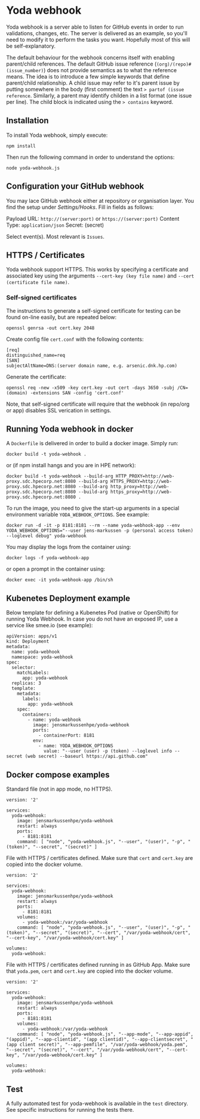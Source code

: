 # Yoda webhook

Yoda webhook is a server able to listen for GitHub events in order to run validations, changes, etc. The server is delivered as an example, so you'll need to modify it to perform the tasks you want. Hopefully most of 
this will be self-explanatory.

The default behaviour for the webhook concerns itself with enabling parent/child references. The default GitHub issue reference (`(org)/(repo)#(issue_number)`) does not provide semantics as to what the reference means. The idea is to introduce a few simple keywords that define parent/child relationship. A child issue may refer to it's parent issue by putting somewhere in the body (first comment) the text `> partof (issue reference`. Similarly, a parent may identify childen in a list format (one issue per line). The child block is indicated using the `> contains` keyword. 


## Installation

To install Yoda webhook, simply execute:

`npm install`

Then run the following command in order to understand the options:

`node yoda-webhook.js`


## Configuration your GitHub webhook

You may lace GitHub webhook either at repository or organisation layer. You find the setup under *Settings/Hooks*. Fill in fields as follows:

Payload URL: `http://(server:port)` or `https://(server:port)` 
Content Type: `application/json`
Secret: (secret)

Select event(s). Most relevant is `Issues`.


## HTTPS / Certificates

Yoda webhook support HTTPS. This works by specifying a certificate and associated key using the arguments `--cert-key (key file name)` and `--cert (certificate file name)`.


### Self-signed certificates

The instructions to generate a self-signed certificate for testing can be found on-line easily, but are repeated below:

`openssl genrsa -out cert.key 2048`

Create config file `cert.conf` with the following contents:

``` 
[req]
distinguished_name=req
[SAN]
subjectAltName=DNS:(server domain name, e.g. arsenic.dnk.hp.com)
```

Generate the certificate:

```
openssl req -new -x509 -key cert.key -out cert -days 3650 -subj /CN=(domain) -extensions SAN -config 'cert.conf'
```

Note, that self-signed certificate will require that the webhook (in repo/org or app) disables SSL verication in settings.


## Running Yoda webhook in docker

A `Dockerfile` is delivered in order to build a docker image. Simply run:

`docker build -t yoda-webhook .`

or (if npm install hangs and you are in HPE network):

```
docker build -t yoda-webhook --build-arg HTTP_PROXY=http://web-proxy.sdc.hpecorp.net:8080 --build-arg HTTPS_PROXY=http://web-proxy.sdc.hpecorp.net:8080 --build-arg http_proxy=http://web-proxy.sdc.hpecorp.net:8080 --build-arg https_proxy=http://web-proxy.sdc.hpecorp.net:8080 .
```

To run the image, you need to give the start-up arguments in a special environment variable `YODA_WEBHOOK_OPTIONS`. See example:

```
docker run -d -it -p 8181:8181 --rm --name yoda-webhook-app --env YODA_WEBHOOK_OPTIONS="--user jens-markussen -p (personal access token) --loglevel debug" yoda-webhook

```

You may display the logs from the container using:

`docker logs -f yoda-webhook-app`

or open a prompt in the container using:

`docker exec -it yoda-webhook-app /bin/sh`


## Kubenetes Deployment example

Below template for defining a Kubenetes Pod (native or OpenShift) for running Yoda Webhook. In case you do not have an exposed IP, use a service like smee.io (see example):

```
apiVersion: apps/v1
kind: Deployment
metadata:
  name: yoda-webhook
  namespace: yoda-webhook
spec:
  selector:
    matchLabels:
      app: yoda-webhook
  replicas: 3
  template:
    metadata:
      labels:
        app: yoda-webhook
    spec:
      containers:
        - name: yoda-webhook
          image: jensmarkussenhpe/yoda-webhook
          ports:
            - containerPort: 8181
          env:
            - name: YODA_WEBHOOK_OPTIONS
              value: "--user (user) -p (token) --loglevel info --secret (web secret) --baseurl https://api.github.com"
```
 
## Docker compose examples

Standard file (not in app mode, no HTTPS).


```
version: '2'

services:
  yoda-webhook:
    image: jensmarkussenhpe/yoda-webhook
    restart: always
    ports:
      - 8181:8181
    command: [ "node", "yoda-webhook.js", "--user", "(user)", "-p", "(token)", "--secret", "(secret)" ]
```

File with HTTPS / certificates defined. Make sure that `cert` and `cert.key` are copied into the docker volume.

```
version: '2'

services:
  yoda-webhook:
    image: jensmarkussenhpe/yoda-webhook
    restart: always
    ports:
      - 8181:8181
    volumes:
      - yoda-webhook:/var/yoda-webhook
    command: [ "node", "yoda-webhook.js", "--user", "(user)", "-p", "(token)", "--secret", "(secret)", "--cert", "/var/yoda-webhook/cert", "--cert-key", "/var/yoda-webhook/cert.key" ]

volumes:
  yoda-webhook:

```

File with HTTPS / certificates defined running in as GitHub App. Make sure that `yoda.pem`, `cert` and `cert.key` are copied into the docker volume.

```
version: '2'

services:
  yoda-webhook:
    image: jensmarkussenhpe/yoda-webhook
    restart: always
    ports:
      - 8181:8181
    volumes:
      - yoda-webhook:/var/yoda-webhook
    command: [ "node", "yoda-webhook.js", "--app-mode", "--app-appid", "(appid)", "--app-clientid", "(app clientid)", "--app-clientsecret", "(app client secret)", "--app-pemfile", "/var/yoda-webhook/yoda.pem", "--secret", "(secret)", "--cert", "/var/yoda-webhook/cert", "--cert-key", "/var/yoda-webhook/cert.key" ]

volumes:
  yoda-webhook:

```


## Test

A fully automated test for yoda-webhook is available in the `test` directory. See specific instructions for running the tests there.



